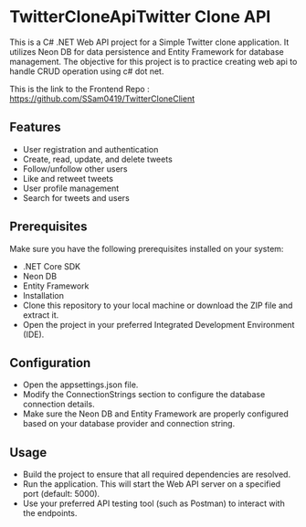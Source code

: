 # TwitterCloneApiTwitter Clone API
This is a C# .NET Web API project for a Simple Twitter clone application. It utilizes Neon DB for data persistence and Entity Framework for database management. 
The objective for this project is to practice creating web api to handle CRUD operation using c# dot net.

This is the link to the Frontend Repo : https://github.com/SSam0419/TwitterCloneClient

## Features
- User registration and authentication
- Create, read, update, and delete tweets
- Follow/unfollow other users
- Like and retweet tweets
- User profile management
- Search for tweets and users

## Prerequisites
Make sure you have the following prerequisites installed on your system:

- .NET Core SDK
- Neon DB
- Entity Framework
- Installation
- Clone this repository to your local machine or download the ZIP file and extract it.
- Open the project in your preferred Integrated Development Environment (IDE).

## Configuration
- Open the appsettings.json file.
- Modify the ConnectionStrings section to configure the database connection details.
- Make sure the Neon DB and Entity Framework are properly configured based on your database provider and connection string.

## Usage
- Build the project to ensure that all required dependencies are resolved.
- Run the application. This will start the Web API server on a specified port (default: 5000).
- Use your preferred API testing tool (such as Postman) to interact with the endpoints.
